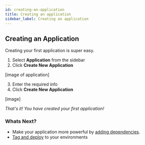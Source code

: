 ```yaml
---
id: creating-an-application
title: Creating an application
sidebar_label: Creating an application
---
```


## Creating an Application

Creating your first application is super easy.
1. Select **Application** from the sidebar
2. Click **Create New Application**

[image of application]

3. Enter the required info
4. Click **Create New Application**

[image]

_That's it! You have created your first application!_

### Whats Next?

* Make your application more powerful by [adding dependencies](adding-a-dependency.md).
* [Tag and deploy](tagging-and-deploying.md) to your environments
